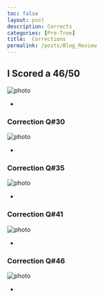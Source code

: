 ```yaml
---
toc: false
layout: post
description: Corrects
categories: [Pre-Tree]
title:  Corrections
permalink: /posts/Blog_Review
---
```


## I Scored a 46/50

![photo]({{site.baseurl}}/images/MCQ-Test-2.png)


- 
### Correction Q#30

![photo]({{site.baseurl}}/images/Q30MCQ.png)


- 
### Correction Q#35

![photo]({{site.baseurl}}/images/Q35MCQ.png)


- 
### Correction Q#41

![photo]({{site.baseurl}}/images/Q41MCQ2.png)


- 
### Correction Q#46

![photo]({{site.baseurl}}/images/Q46MCQ2.png)

- 